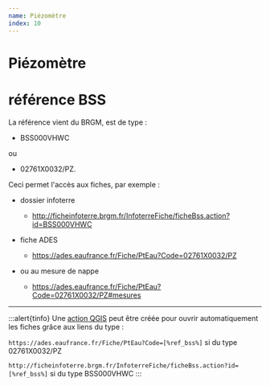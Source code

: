 ```yaml
---
name: Piézomètre
index: 10
---
```

# Piézomètre

# référence BSS

La référence vient du BRGM, est de type : 
* BSS000VHWC

ou

* 02761X0032/PZ.

Ceci permet l'accès aux fiches, par exemple :
* dossier infoterre
	* http://ficheinfoterre.brgm.fr/InfoterreFiche/ficheBss.action?id=BSS000VHWC

* fiche ADES
	* https://ades.eaufrance.fr/Fiche/PtEau?Code=02761X0032/PZ

* ou au mesure de nappe
	* https://ades.eaufrance.fr/Fiche/PtEau?Code=02761X0032/PZ#mesures

***

:::alert{tinfo}
Une [action QGIS](https://docs.qgis.org/3.34/fr/docs/user_manual/working_with_vector/vector_properties.html#defining-actions) peut être créée pour ouvrir automatiquement les fiches grâce aux liens du type : 

`https://ades.eaufrance.fr/Fiche/PtEau?Code=[%ref_bss%]` si du type 02761X0032/PZ

`http://ficheinfoterre.brgm.fr/InfoterreFiche/ficheBss.action?id=[%ref_bss%]` si du type BSS000VHWC
:::
